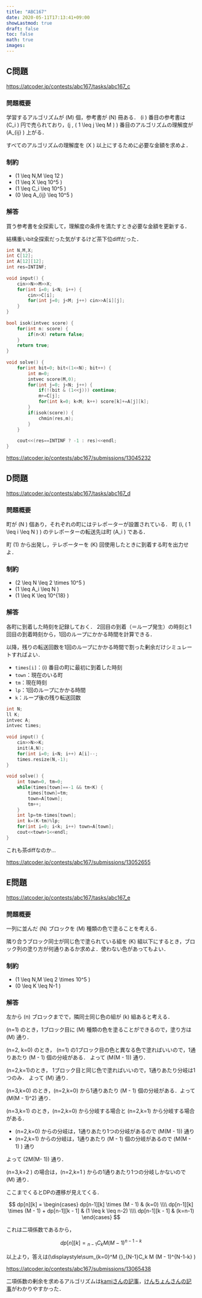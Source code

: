 ```yaml
---
title: "ABC167"
date: 2020-05-11T17:13:41+09:00
showLastmod: true
draft: false
toc: false
math: true
images:
---
```


## C問題
https://atcoder.jp/contests/abc167/tasks/abc167_c

### 問題概要
学習するアルゴリズムが \(M\) 個，参考書が \(N\) 冊ある．
\(i \) 番目の参考書は \(C_i \) 円で売られており，\(j \, ( 1 \leq j \leq M ) \) 番目のアルゴリズムの理解度が \(A_{ij} \) 上がる．

すべてのアルゴリズムの理解度を \(X \) 以上にするために必要な金額を求めよ．

### 制約
- \(1 \leq N,M \leq 12 \)
- \(1 \leq X \leq 10^5 \)
- \(1 \leq C_i \leq 10^5 \)
- \(0 \leq A_{ij} \leq 10^5 \)

### 解答
買う参考書を全探索して，理解度の条件を満たすとき必要な金額を更新する．

結構重いbit全探索だった気がするけど茶下位diffだった．

```cpp
int N,M,X;
int C[12];
int A[12][12];
int res=INTINF;
 
void input() {
	cin>>N>>M>>X;
	for(int i=0; i<N; i++) {
		cin>>C[i];
		for(int j=0; j<M; j++) cin>>A[i][j];
	}
}
 
bool isok(intvec score) {
	for(int n: score) {
		if(n<X) return false;
	}
	return true;
}
 
void solve() {
	for(int bit=0; bit<(1<<N); bit++) {
		int m=0;
		intvec score(M,0);
		for(int j=0; j<N; j++) {
			if(!(bit & (1<<j))) continue;
			m+=C[j];
			for(int k=0; k<M; k++) score[k]+=A[j][k];
		}
		if(isok(score)) {
			chmin(res,m);
		}
	}
 
	cout<<(res==INTINF ? -1 : res)<<endl;
}
```

https://atcoder.jp/contests/abc167/submissions/13045232


## D問題
https://atcoder.jp/contests/abc167/tasks/abc167_d

### 問題概要
町が \(N \) 個あり，それぞれの町にはテレポーターが設置されている．
町 \(i\, ( 1 \leq i \leq N ) \) のテレポーターの転送先は町 \(A_i \) である．

町 \(1\) から出発し，テレポーターを \(K\) 回使用したときに到着する町を出力せよ．

### 制約
- \(2 \leq N \leq 2 \times 10^5 \)
- \(1 \leq A_i \leq N \)
- \(1 \leq K \leq 10^{18} \)

### 解答
各町に到着した時刻を記録しておく．
2回目の到着（＝ループ発生）の時刻と1回目の到着時刻から，1回のループにかかる時間を計算できる．

以降，残りの転送回数を1回のループにかかる時間で割った剰余だけシミュレートすればよい．

- `times[i]`：\(i\) 番目の町に最初に到着した時刻
- `town`：現在のいる町
- `tm`：現在時刻
- `lp`：1回のループにかかる時間
- `k`：ループ後の残り転送回数

```cpp
int N;
ll K;
intvec A;
intvec times;
 
void input() {
	cin>>N>>K;
	init(A,N);
	for(int i=0; i<N; i++) A[i]--;
	times.resize(N,-1);
}
 
void solve() {
	int town=0, tm=0;
	while(times[town]==-1 && tm<K) {
		times[town]=tm;
		town=A[town];
		tm++;
	}
	int lp=tm-times[town];
	int k=(K-tm)%lp;
	for(int i=0; i<k; i++) town=A[town];
	cout<<town+1<<endl;
}
```

これも茶diffなのか...

https://atcoder.jp/contests/abc167/submissions/13052655


## E問題
https://atcoder.jp/contests/abc167/tasks/abc167_e

### 問題概要
一列に並んだ \(N\) ブロックを \(M\) 種類の色で塗ることを考える．

隣り合うブロック同士が同じ色で塗られている組を \(K\) 組以下にするとき，ブロック列の塗り方が何通りあるか求めよ．使わない色があってもよい．

### 制約
- \(1 \leq N,M \leq 2 \times 10^5 \)
- \(0 \leq K \leq N-1 \)

### 解答
左から \(n\) ブロックまでで，隣同士同じ色の組が \(k\) 組あると考える．

\(n=1\) のとき，1ブロック目に \(M\) 種類の色を塗ることができるので，塗り方は \(M\) 通り．

\(n=2, k=0\) のとき， \(n=1\) の1ブロック目の色と異なる色で塗ればいいので，1通りあたり \(M - 1\) 個の分岐がある．
よって \(M(M - 1)\) 通り．

\(n=2,k=1\)のとき， 1ブロック目と同じ色で塗ればいいので，1通りあたり分岐は1つのみ．
よって \(M\) 通り．

\(n=3,k=0\) のとき，\(n=2,k=0\) から1通りあたり \(M - 1\) 個の分岐がある．よって \(M(M - 1)^2\) 通り．

\(n=3,k=1\) のとき，\(n=2,k=0\) から分岐する場合と \(n=2,k=1\) から分岐する場合がある．

- \(n=2,k=0\) からの分岐は，1通りあたり1つの分岐があるので \(M(M - 1)\) 通り
- \(n=2,k=1\) からの分岐は，1通りあたり \(M - 1\) 個の分岐があるので \(M(M - 1) \) 通り

よって \(2M(M- 1)\) 通り．

\(n=3,k=2 \) の場合は，\(n=2,k=1 \) からの1通りあたり1つの分岐しかないので \(M\) 通り．

ここまでくるとDPの遷移が見えてくる．

$$
dp[n][k] = 
\begin{cases}
dp[n-1][k] \times (M - 1) & (k=0) \\\\
dp[n-1][k] \times (M - 1) + dp[n-1][k - 1] & (1 \leq k \leq n-2) \\\\
dp[n-1][k - 1] & (k=n-1)
\end{cases}
$$

これは二項係数であるから，

$$ dp[n][k] = {}_{n-1}C_k M (M - 1)^{n-1-k} $$

以上より，答えは\(\displaystyle\sum_{k=0}^M {}_{N-1}C_k M (M - 1)^{N-1-k} \)

https://atcoder.jp/contests/abc167/submissions/13065438

二項係数の剰余を求めるアルゴリズムは[kamiさんの記事](https://algo-logic.info/combination/)，[けんちょんさんの記事](https://drken1215.hatenablog.com/entry/2018/06/08/210000)がわかりやすかった．
